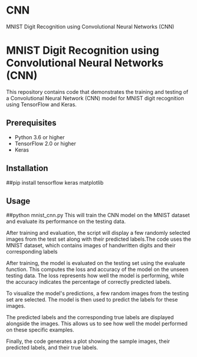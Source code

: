 # CNN
MNIST Digit Recognition using Convolutional Neural Networks (CNN)
# MNIST Digit Recognition using Convolutional Neural Networks (CNN)

This repository contains code that demonstrates the training and testing of a Convolutional Neural Network (CNN) model for MNIST digit recognition using TensorFlow and Keras.

## Prerequisites

- Python 3.6 or higher
- TensorFlow 2.0 or higher
- Keras

## Installation
##pip install tensorflow keras matplotlib
## Usage
##python mnist_cnn.py
This will train the CNN model on the MNIST dataset and evaluate its performance on the testing data.

After training and evaluation, the script will display a few randomly selected images from the test set along with their predicted labels.The code uses the MNIST dataset, which contains images of handwritten digits and their corresponding labels

After training, the model is evaluated on the testing set using the evaluate function. This computes the loss and accuracy of the model on the unseen testing data. The loss represents how well the model is performing, while the accuracy indicates the percentage of correctly predicted labels.

To visualize the model's predictions, a few random images from the testing set are selected. The model is then used to predict the labels for these images.

The predicted labels and the corresponding true labels are displayed alongside the images. This allows us to see how well the model performed on these specific examples.

Finally, the code generates a plot showing the sample images, their predicted labels, and their true labels.
